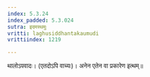 ```yaml
---
index: 5.3.24
index_padded: 5.3.024
sutra: इदमस्थमुः
vritti: laghusiddhantakaumudi
vrittiindex: 1219

---
```

थालोऽपवादः। (एतदोऽपि वाच्यः)। अनेन एतेन वा प्रकारेण इत्थम्॥